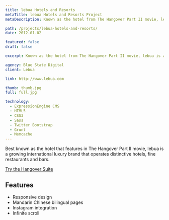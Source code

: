 ```yaml
---
title: lebua Hotels and Resorts
metaTitle: lebua Hotels and Resorts Project
metaDescription: Known as the hotel from The Hangover Part II movie, lebua is a growing international luxury brand operating hotels, fine restaurants and bars.

path: /projects/lebua-hotels-and-resorts/
date: 2012-01-02

featured: false
draft: false

excerpt: Known as the hotel from The Hangover Part II movie, lebua is a growing international luxury brand operating hotels, fine restaurants and bars.

agency: Blue State Digital
client: Lebua

link: http://www.lebua.com

thumb: thumb.jpg
full: full.jpg

technology:
  - ExpressionEngine CMS
  - HTML5
  - CSS3
  - Sass
  - Twitter Bootstrap
  - Grunt
  - Memcache
---
```

Best known as the hotel that features in The Hangover Part II movie, lebua is a growing international luxury brand that operates distinctive hotels, fine restaurants and bars.

<a href="http://www.lebua.com/tower-club/rooms/tower-club-3-bedroom-hangover-suite" target="_blank">Try the Hangover Suite</a>

## Features

* Responsive design
* Mandarin Chinese bilingual pages
* Instagram integration
* Infinite scroll
